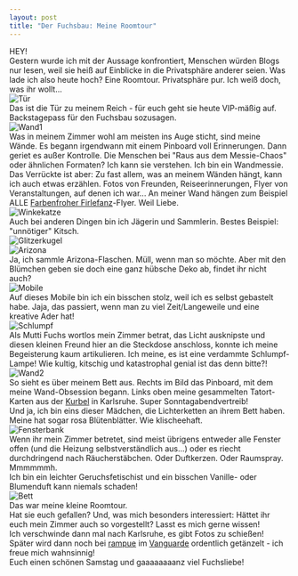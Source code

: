 ```yaml
---
layout: post
title: "Der Fuchsbau: Meine Roomtour"
---
```


HEY!  
Gestern wurde ich mit der Aussage konfrontiert, Menschen würden Blogs nur lesen, weil sie heiß auf Einblicke in die Privatsphäre anderer seien. Was lade ich also heute hoch? Eine Roomtour. Privatsphäre pur. Ich weiß doch, was ihr wollt...  
![Tür](https://farm6.staticflickr.com/5473/14091696282_86337f46eb_c.jpg)   
Das ist die Tür zu meinem Reich - für euch geht sie heute VIP-mäßig auf. Backstagepass für den Fuchsbau sozusagen.  
![Wand1](https://farm8.staticflickr.com/7307/14071706776_206347a708_c.jpg)  
Was in meinem Zimmer wohl am meisten ins Auge sticht, sind meine Wände. Es begann irgendwann mit einem Pinboard voll Erinnerungen. Dann geriet es außer Kontrolle. Die Menschen bei "Raus aus dem Messie-Chaos" oder ähnlichen Formaten? Ich kann sie verstehen. Ich bin ein Wandmessie.  
Das Verrückte ist aber: Zu fast allem, was an meinem Wänden hängt, kann ich auch etwas erzählen. Fotos von Freunden, Reiseerinnerungen, Flyer von Veranstaltungen, auf denen ich war... An meiner Wand hängen zum Beispiel ALLE [Farbenfroher Firlefanz](https://www.facebook.com/FarbenfroherFirlefanz?fref=ts)-Flyer. Weil Liebe.  
![Winkekatze](https://farm8.staticflickr.com/7425/14091693262_c40bb205a6_c.jpg)  
Auch bei anderen Dingen bin ich Jägerin und Sammlerin. Bestes Beispiel: "unnötiger" Kitsch.  
![Glitzerkugel](https://farm8.staticflickr.com/7189/13908167129_4b754538c5_c.jpg)  
![Arizona](https://farm3.staticflickr.com/2908/13908208770_fff6fd8f0c_c.jpg)  
Ja, ich sammle Arizona-Flaschen. Müll, wenn man so möchte. Aber mit den Blümchen geben sie doch eine ganz hübsche Deko ab, findet ihr nicht auch?  
![Mobile](https://farm8.staticflickr.com/7352/13908180857_6973e2f636_c.jpg)  
Auf dieses Mobile bin ich ein bisschen stolz, weil ich es selbst gebastelt habe. Jaja, das passiert, wenn man zu viel Zeit/Langeweile und eine kreative Ader hat!  
![Schlumpf](https://farm8.staticflickr.com/7197/13908220118_e985c3c14d_c.jpg)  
Als Mutti Fuchs wortlos mein Zimmer betrat, das Licht ausknipste und diesen kleinen Freund hier an die  Steckdose anschloss, konnte ich meine Begeisterung kaum artikulieren. Ich meine, es ist eine verdammte Schlumpf-Lampe! Wie kultig, kitschig und katastrophal genial ist das denn bitte?!  
![Wand2](https://farm8.staticflickr.com/7415/14091592501_e7f94f8c15_c.jpg)  
So sieht es über meinem Bett aus. Rechts im Bild das Pinboard, mit dem meine Wand-Obsession begann. Links oben meine gesammelten Tatort-Karten aus der [Kurbel](http://www.kurbel-karlsruhe.de/) in Karlsruhe. Super Sonntagabendvertreib!  
Und ja, ich bin eins dieser Mädchen, die Lichterketten an ihrem Bett haben. Meine hat sogar rosa Blütenblätter. Wie klischeehaft.  
![Fensterbank](https://farm6.staticflickr.com/5277/13908182557_56e39a00e0_c.jpg)  
Wenn ihr mein Zimmer betretet, sind meist übrigens entweder alle Fenster offen (und die Heizung selbstverständlich aus...) oder es riecht durchdringend nach Räucherstäbchen. Oder Duftkerzen. Oder Raumspray. Mmmmmmh.  
Ich bin ein leichter Geruchsfetischist und ein bisschen Vanille- oder Blumenduft kann niemals schaden!  
![Bett](https://farm8.staticflickr.com/7446/14091591831_3a0f036b59_c.jpg)  
Das war meine kleine Roomtour.  
Hat sie euch gefallen? Und, was mich besonders interessiert: Hättet ihr euch mein Zimmer auch so vorgestellt? Lasst es mich gerne wissen!  
Ich verschwinde dann mal nach Karlsruhe, es gibt Fotos zu schießen! Später wird dann noch bei [rampue](https://soundcloud.com/rampue) im [Vanguarde](http://vanguar.de/) ordentlich getänzelt - ich freue mich wahnsinnig!  
Euch einen schönen Samstag und gaaaaaaaanz viel Fuchsliebe!